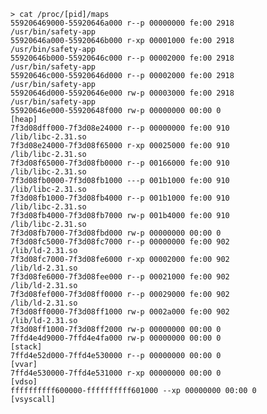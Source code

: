     > cat /proc/[pid]/maps
    559206469000-55920646a000 r--p 00000000 fe:00 2918                       /usr/bin/safety-app
    55920646a000-55920646b000 r-xp 00001000 fe:00 2918                       /usr/bin/safety-app
    55920646b000-55920646c000 r--p 00002000 fe:00 2918                       /usr/bin/safety-app
    55920646c000-55920646d000 r--p 00002000 fe:00 2918                       /usr/bin/safety-app
    55920646d000-55920646e000 rw-p 00003000 fe:00 2918                       /usr/bin/safety-app
    55920646e000-55920648f000 rw-p 00000000 00:00 0                          [heap]
    7f3d08dff000-7f3d08e24000 r--p 00000000 fe:00 910                        /lib/libc-2.31.so
    7f3d08e24000-7f3d08f65000 r-xp 00025000 fe:00 910                        /lib/libc-2.31.so
    7f3d08f65000-7f3d08fb0000 r--p 00166000 fe:00 910                        /lib/libc-2.31.so
    7f3d08fb0000-7f3d08fb1000 ---p 001b1000 fe:00 910                        /lib/libc-2.31.so
    7f3d08fb1000-7f3d08fb4000 r--p 001b1000 fe:00 910                        /lib/libc-2.31.so
    7f3d08fb4000-7f3d08fb7000 rw-p 001b4000 fe:00 910                        /lib/libc-2.31.so
    7f3d08fb7000-7f3d08fbd000 rw-p 00000000 00:00 0
    7f3d08fc5000-7f3d08fc7000 r--p 00000000 fe:00 902                        /lib/ld-2.31.so
    7f3d08fc7000-7f3d08fe6000 r-xp 00002000 fe:00 902                        /lib/ld-2.31.so
    7f3d08fe6000-7f3d08fee000 r--p 00021000 fe:00 902                        /lib/ld-2.31.so
    7f3d08fef000-7f3d08ff0000 r--p 00029000 fe:00 902                        /lib/ld-2.31.so
    7f3d08ff0000-7f3d08ff1000 rw-p 0002a000 fe:00 902                        /lib/ld-2.31.so
    7f3d08ff1000-7f3d08ff2000 rw-p 00000000 00:00 0
    7ffd4e4d9000-7ffd4e4fa000 rw-p 00000000 00:00 0                          [stack]
    7ffd4e52d000-7ffd4e530000 r--p 00000000 00:00 0                          [vvar]
    7ffd4e530000-7ffd4e531000 r-xp 00000000 00:00 0                          [vdso]
    ffffffffff600000-ffffffffff601000 --xp 00000000 00:00 0                  [vsyscall]


